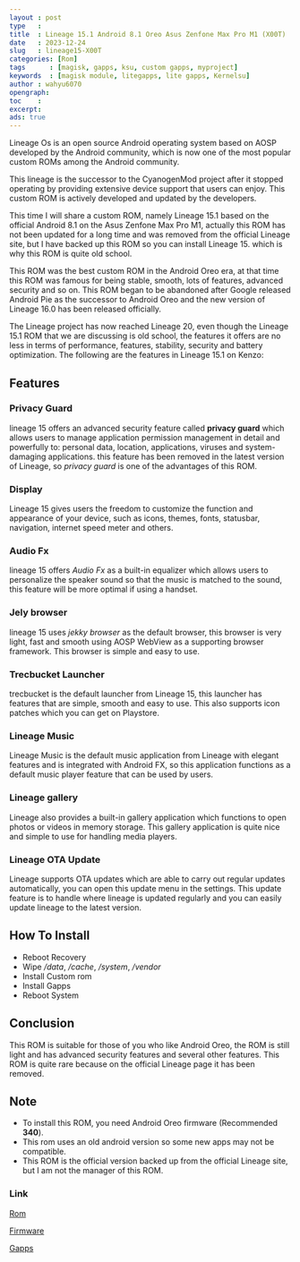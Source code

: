 ```yaml
---
layout : post
type   : 
title  : Lineage 15.1 Android 8.1 Oreo Asus Zenfone Max Pro M1 (X00T)
date   : 2023-12-24
slug   : lineage15-X00T
categories: [Rom]
tags      : [magisk, gapps, ksu, custom gapps, myproject]
keywords  : [magisk module, litegapps, lite gapps, Kernelsu]
author : wahyu6070
opengraph:
toc    :
excerpt:
ads: true
---
```


Lineage Os is an open source Android operating system based on AOSP developed by the Android community, which is now one of the most popular custom ROMs among the Android community.

This lineage is the successor to the CyanogenMod project after it stopped operating by providing extensive device support that users can enjoy. This custom ROM is actively developed and updated by the developers.

This time I will share a custom ROM, namely Lineage 15.1 based on the official Android 8.1 on the Asus Zenfone Max Pro M1, actually this ROM has not been updated for a long time and was removed from the official Lineage site, but I have backed up this ROM so you can install Lineage 15.  which is why this ROM is quite old school.

This ROM was the best custom ROM in the Android Oreo era, at that time this ROM was famous for being stable, smooth, lots of features, advanced security and so on.  This ROM began to be abandoned after Google released Android Pie as the successor to Android Oreo and the new version of Lineage 16.0 has been released officially.

The Lineage project has now reached Lineage 20, even though the Lineage 15.1 ROM that we are discussing is old school, the features it offers are no less in terms of performance, features, stability, security and battery optimization.  The following are the features in Lineage 15.1 on Kenzo:

## Features

### Privacy Guard

lineage 15 offers an advanced security feature called **privacy guard** which allows users to manage application permission management in detail and powerfully to: personal data, location, applications, viruses and system-damaging applications.  this feature has been removed in the latest version of Lineage, so *privacy guard* is one of the advantages of this ROM.

### Display

Lineage 15 gives users the freedom to customize the function and appearance of your device, such as icons, themes, fonts, statusbar, navigation, internet speed meter and others.

### Audio Fx

lineage 15 offers *Audio Fx* as a built-in equalizer which allows users to personalize the speaker sound so that the music is matched to the sound, this feature will be more optimal if using a handset.

### Jely browser

lineage 15 uses *jekky browser* as the default browser, this browser is very light, fast and smooth using AOSP WebView as a supporting browser framework.  This browser is simple and easy to use.

### Trecbucket Launcher

trecbucket is the default launcher from Lineage 15, this launcher has features that are simple, smooth and easy to use.  This also supports icon patches which you can get on Playstore.

### Lineage Music

Lineage Music is the default music application from Lineage with elegant features and is integrated with Android FX, so this application functions as a default music player feature that can be used by users.

### Lineage gallery

Lineage also provides a built-in gallery application which functions to open photos or videos in memory storage. This gallery application is quite nice and simple to use for handling media players.

### Lineage OTA Update 

Lineage supports OTA updates which are able to carry out regular updates automatically, you can open this update menu in the settings.  This update feature is to handle where lineage is updated regularly and you can easily update lineage to the latest version.


## How To Install

- Reboot Recovery
- Wipe */data*, */cache*, */system*, */vendor*
- Install Custom rom
- Install Gapps
- Reboot System

##  Conclusion

This ROM is suitable for those of you who like Android Oreo, the ROM is still light and has advanced security features and several other features.  This ROM is quite rare because on the official Lineage page it has been removed.

## Note

- To install this ROM, you need Android Oreo firmware (Recommended **340**).
- This rom uses an old android version so some new apps may not be compatible.
- This ROM is the official version backed up from the official Lineage site, but I am not the manager of this ROM.



### Link

[Rom](https://t.me/wahyu6070channel/335)

[Firmware](/android/2021/12/12/Firmware_Only_X00T.html)

[Gapps](/gapps/2023/12/litegapps)


